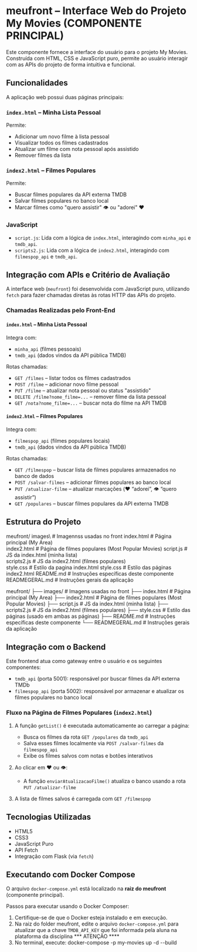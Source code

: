 # meufront – Interface Web do Projeto My Movies  (COMPONENTE PRINCIPAL)

Este componente fornece a interface do usuário para o projeto My Movies. Construída com HTML, CSS e JavaScript puro, permite ao usuário interagir com as APIs do projeto de forma intuitiva e funcional.

## Funcionalidades

A aplicação web possui duas páginas principais:

###  `index.html` – Minha Lista Pessoal
Permite:
- Adicionar um novo filme à lista pessoal
- Visualizar todos os filmes cadastrados
- Atualizar um filme com nota pessoal após assistido
- Remover filmes da lista

### `index2.html` – Filmes Populares
Permite:
- Buscar filmes populares da API externa TMDB
- Salvar filmes populares no banco local
- Marcar filmes como "quero assistir" 👁️ ou "adorei" ❤️

### JavaScript
- `script.js`: Lida com a lógica de `index.html`, interagindo com `minha_api` e `tmdb_api`.
- `scripts2.js`: Lida com a lógica de `index2.html`, interagindo com `filmespop_api` e `tmdb_api`.

## Integração com APIs e Critério de Avaliação

A interface web (`meufront`) foi desenvolvida com JavaScript puro, utilizando `fetch` para fazer chamadas diretas às rotas HTTP das APIs do projeto.

### Chamadas Realizadas pelo Front-End

#### `index.html` – Minha Lista Pessoal

Integra com:
- `minha_api` (filmes pessoais)
- `tmdb_api` (dados vindos da API pública TMDB)

Rotas chamadas:
- `GET /filmes` – listar todos os filmes cadastrados  
- `POST /filme` – adicionar novo filme pessoal  
- `PUT /filme` – atualizar nota pessoal ou status "assistido"  
- `DELETE /filme?nome_filme=...` – remover filme da lista pessoal  
- `GET /nota?nome_filme=...` – buscar nota do filme na API TMDB  

#### `index2.html` – Filmes Populares

Integra com:
- `filmespop_api` (filmes populares locais)
- `tmdb_api` (dados vindos da API pública TMDB)

Rotas chamadas:
- `GET /filmespop` – buscar lista de filmes populares armazenados no banco de dados  
- `POST /salvar-filmes` – adicionar filmes populares ao banco local  
- `PUT /atualizar-filme` – atualizar marcações (❤️ “adorei”, 👁️ “quero assistir”)  
- `GET /populares` – buscar filmes populares da API externa TMDB  

## Estrutura do Projeto

meufront/ 
images\               # Imagennss usadas no front
index.html             # Página principal (My Area)  
index2.html            # Página de filmes populares (Most Popular Movies) 
script.js              # JS da index.html (minha lista)  
scripts2.js            # JS da index2.html (filmes populares)  
style.css              # Estilo da pagina index.html
style.css              # Estilo das páginas index2.html 
README.md              # Instruções específicas deste componente
READMEGERAL.md         # Instruções gerais da aplicação

meufront/ ├── images/ # Imagens usadas no front ├── index.html # Página principal (My Area) ├── index2.html # Página de filmes populares (Most Popular Movies) ├── script.js # JS da index.html (minha lista) ├── scripts2.js # JS da index2.html (filmes populares) ├── style.css # Estilo das páginas (usado em ambas as páginas) ├── README.md # Instruções específicas deste componente └── READMEGERAL.md # Instruções gerais da aplicação


## Integração com o Backend

Este frontend atua como gateway entre o usuário e os seguintes componentes:

- `tmdb_api` (porta 5001): responsável por buscar filmes da API externa TMDb
- `filmespop_api` (porta 5002): responsável por armazenar e atualizar os filmes populares no banco local

### Fluxo na Página de Filmes Populares (`index2.html`)

1. A função `getList()` é executada automaticamente ao carregar a página:
   - Busca os filmes da rota `GET /populares` da `tmdb_api`
   - Salva esses filmes localmente via `POST /salvar-filmes` da `filmespop_api`
   - Exibe os filmes salvos com notas e botões interativos

2. Ao clicar em ❤️ ou 👁️:
   - A função `enviarAtualizacaoFilme()` atualiza o banco usando a rota `PUT /atualizar-filme`

3. A lista de filmes salvos é carregada com `GET /filmespop`

## Tecnologias Utilizadas

- HTML5
- CSS3
- JavaScript Puro
- API Fetch
- Integração com Flask (via `fetch`)

## Executando com Docker Compose

O arquivo `docker-compose.yml` está localizado na **raiz do meufront** (componente principal).

Passos para executar usando o Docker Composer:

1. Certifique-se de que o Docker esteja instalado e em execução.
2. Na raiz do folder meufront, edite o arquivo `docker-compose.yml` para atualizar que a chave `TMDB_API_KEY` que foi informada pela aluna na plataforma da disciplina   *** ATENÇÃO ****
3. No terminal, execute:
docker-compose -p my-movies up -d --build
